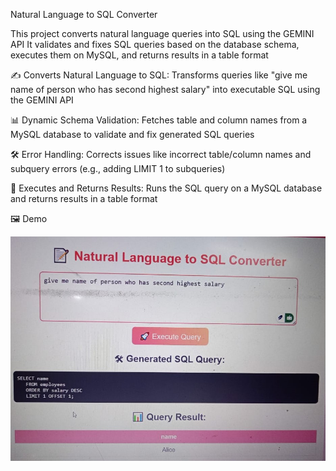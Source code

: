Natural Language to SQL Converter

This project converts natural language queries into SQL using the GEMINI API
It validates and fixes SQL queries based on the database schema, executes them on MySQL, and returns results in a table format

✍️ Converts Natural Language to SQL: Transforms queries like "give me name of person who has second highest salary" into executable SQL using the GEMINI API

📊 Dynamic Schema Validation: Fetches table and column names from a MySQL database to validate and fix generated SQL queries

🛠️ Error Handling: Corrects issues like incorrect table/column names and subquery errors (e.g., adding LIMIT 1 to subqueries)

🚀 Executes and Returns Results: Runs the SQL query on a MySQL database and returns results in a table format

🖼️ Demo

![Demo Screenshot](Demo.jpeg)





